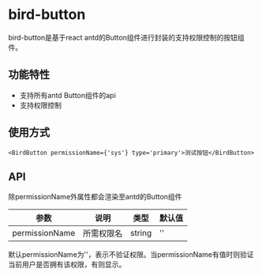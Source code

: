 # bird-button

bird-button是基于react antd的Button组件进行封装的支持权限控制的按钮组件。

## 功能特性

- 支持所有antd Button组件的api
- 支持权限控制

## 使用方式

```
<BirdButton permissionName={'sys'} type='primary'>测试按钮</BirdButton>
```

## API
除permissionName外属性都会渲染至antd的Button组件


参数 | 说明 | 类型 | 默认值
---|---|---|---
permissionName | 所需权限名 | string | ''

默认permissionName为''，表示不验证权限。当permissionName有值时则验证当前用户是否拥有该权限，有则显示。
